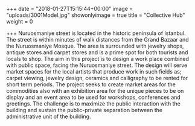 +++
date = "2018-01-27T15:15:44+00:00"
image = "uploads/3001Model.jpg"
showonlyimage = true
title = "Collective Hub"
weight = 0

+++
Nuruosmaniye street is located in the historic peninsula of Istanbul. The street is within minutes of walk distances from the Grand Bazaar and the Nuruosmaniye Mosque. The area is surrounded with jewelry shops, antique stores and carpet stores and is a prime spot for both tourists and locals to shop. The aim in this project is to design a work place combined with public space, facing the Nuruosmaniye street. The design will serve market spaces for the local artists that produce work in such fields as; carpet viewing, jewelry design, ceramics and calligraphy to be rented for short term periods. The project seeks to create market areas for the commodities also with an exhibition area for the unique pieces to be on display and an event area to be used for workshops, conferences and greetings. The challenge is to maximize the public interaction with the building and sustain the public-private separation between the administrative unit of the building.